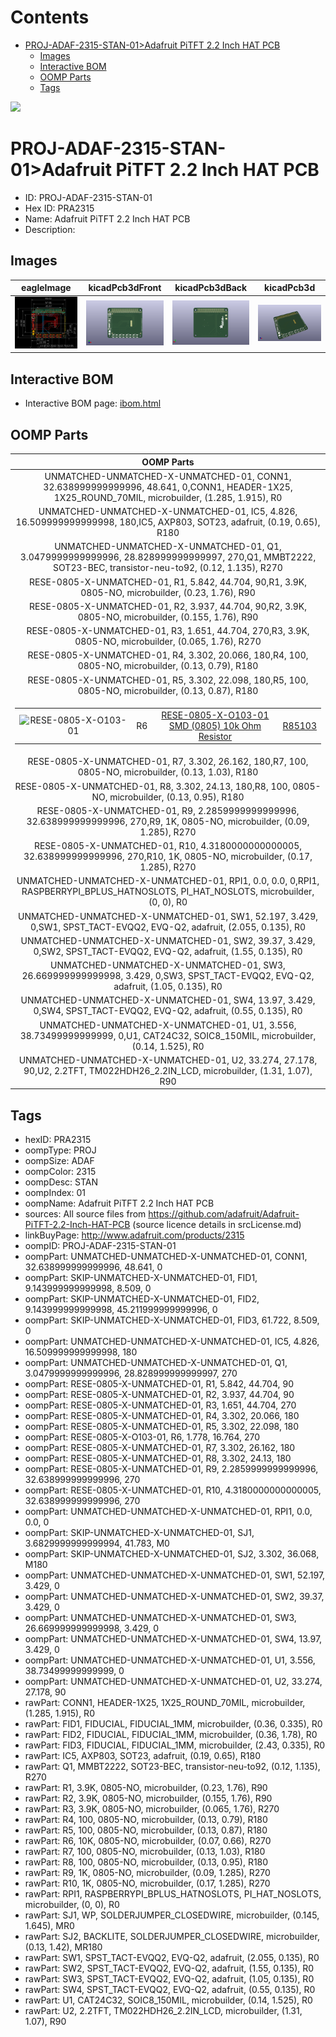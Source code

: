 



Contents
========

* [PROJ-ADAF-2315-STAN-01>Adafruit PiTFT 2.2 Inch HAT PCB](#proj-adaf-2315-stan-01adafruit-pitft-22-inch-hat-pcb)
	* [Images](#images)
	* [Interactive BOM](#interactive-bom)
	* [OOMP Parts](#oomp-parts)
	* [Tags](#tags)
  
![][im]
# PROJ-ADAF-2315-STAN-01>Adafruit PiTFT 2.2 Inch HAT PCB

- ID: PROJ-ADAF-2315-STAN-01
- Hex ID: PRA2315
- Name: Adafruit PiTFT 2.2 Inch HAT PCB
- Description: 

## Images
  
  

|eagleImage|kicadPcb3dFront|kicadPcb3dBack|kicadPcb3d|
| :---: | :---: | :---: | :---: |
|[![eagleImage](eagleImage_140.png)](eagleImage_600.png)|[![kicadPcb3dFront](kicadPcb3dFront_140.png)](kicadPcb3dFront_600.png)|[![kicadPcb3dBack](kicadPcb3dBack_140.png)](kicadPcb3dBack_600.png)|[![kicadPcb3d](kicadPcb3d_140.png)](kicadPcb3d_600.png)|

## Interactive BOM

- Interactive BOM page: [ibom.html](kicad/bom/ibom.html)

## OOMP Parts
  

|OOMP Parts|
| :---: |
|UNMATCHED-UNMATCHED-X-UNMATCHED-01, CONN1, 32.638999999999996, 48.641, 0,CONN1, HEADER-1X25, 1X25_ROUND_70MIL, microbuilder, (1.285, 1.915), R0|
|UNMATCHED-UNMATCHED-X-UNMATCHED-01, IC5, 4.826, 16.509999999999998, 180,IC5, AXP803, SOT23, adafruit, (0.19, 0.65), R180|
|UNMATCHED-UNMATCHED-X-UNMATCHED-01, Q1, 3.0479999999999996, 28.828999999999997, 270,Q1, MMBT2222, SOT23-BEC, transistor-neu-to92, (0.12, 1.135), R270|
|RESE-0805-X-UNMATCHED-01, R1, 5.842, 44.704, 90,R1, 3.9K, 0805-NO, microbuilder, (0.23, 1.76), R90|
|RESE-0805-X-UNMATCHED-01, R2, 3.937, 44.704, 90,R2, 3.9K, 0805-NO, microbuilder, (0.155, 1.76), R90|
|RESE-0805-X-UNMATCHED-01, R3, 1.651, 44.704, 270,R3, 3.9K, 0805-NO, microbuilder, (0.065, 1.76), R270|
|RESE-0805-X-UNMATCHED-01, R4, 3.302, 20.066, 180,R4, 100, 0805-NO, microbuilder, (0.13, 0.79), R180|
|RESE-0805-X-UNMATCHED-01, R5, 3.302, 22.098, 180,R5, 100, 0805-NO, microbuilder, (0.13, 0.87), R180|
|<table><tr><td>![RESE-0805-X-O103-01](https://raw.githubusercontent.com/oomlout/oomlout_OOMP_parts/main/RESE-0805-X-O103-01/image_140.jpg)</td><td> R6</td><td>[RESE-0805-X-O103-01<br>SMD (0805) 10k Ohm Resistor](https://github.com/oomlout/oomlout_OOMP_parts/tree/main/RESE-0805-X-O103-01/)</td><td>[R85103](https://github.com/oomlout/oomlout_OOMP_parts/tree/main/RESE-0805-X-O103-01/)</td></tr></table>|
|RESE-0805-X-UNMATCHED-01, R7, 3.302, 26.162, 180,R7, 100, 0805-NO, microbuilder, (0.13, 1.03), R180|
|RESE-0805-X-UNMATCHED-01, R8, 3.302, 24.13, 180,R8, 100, 0805-NO, microbuilder, (0.13, 0.95), R180|
|RESE-0805-X-UNMATCHED-01, R9, 2.2859999999999996, 32.638999999999996, 270,R9, 1K, 0805-NO, microbuilder, (0.09, 1.285), R270|
|RESE-0805-X-UNMATCHED-01, R10, 4.3180000000000005, 32.638999999999996, 270,R10, 1K, 0805-NO, microbuilder, (0.17, 1.285), R270|
|UNMATCHED-UNMATCHED-X-UNMATCHED-01, RPI1, 0.0, 0.0, 0,RPI1, RASPBERRYPI_BPLUS_HATNOSLOTS, PI_HAT_NOSLOTS, microbuilder, (0, 0), R0|
|UNMATCHED-UNMATCHED-X-UNMATCHED-01, SW1, 52.197, 3.429, 0,SW1, SPST_TACT-EVQQ2, EVQ-Q2, adafruit, (2.055, 0.135), R0|
|UNMATCHED-UNMATCHED-X-UNMATCHED-01, SW2, 39.37, 3.429, 0,SW2, SPST_TACT-EVQQ2, EVQ-Q2, adafruit, (1.55, 0.135), R0|
|UNMATCHED-UNMATCHED-X-UNMATCHED-01, SW3, 26.669999999999998, 3.429, 0,SW3, SPST_TACT-EVQQ2, EVQ-Q2, adafruit, (1.05, 0.135), R0|
|UNMATCHED-UNMATCHED-X-UNMATCHED-01, SW4, 13.97, 3.429, 0,SW4, SPST_TACT-EVQQ2, EVQ-Q2, adafruit, (0.55, 0.135), R0|
|UNMATCHED-UNMATCHED-X-UNMATCHED-01, U1, 3.556, 38.73499999999999, 0,U1, CAT24C32, SOIC8_150MIL, microbuilder, (0.14, 1.525), R0|
|UNMATCHED-UNMATCHED-X-UNMATCHED-01, U2, 33.274, 27.178, 90,U2, 2.2TFT, TM022HDH26_2.2IN_LCD, microbuilder, (1.31, 1.07), R90|

## Tags

- hexID: PRA2315
- oompType: PROJ
- oompSize: ADAF
- oompColor: 2315
- oompDesc: STAN
- oompIndex: 01
- oompName: Adafruit PiTFT 2.2 Inch HAT PCB
- sources: All source files from https://github.com/adafruit/Adafruit-PiTFT-2.2-Inch-HAT-PCB (source licence details in srcLicense.md)
- linkBuyPage: http://www.adafruit.com/products/2315
- oompID: PROJ-ADAF-2315-STAN-01
- oompPart: UNMATCHED-UNMATCHED-X-UNMATCHED-01, CONN1, 32.638999999999996, 48.641, 0
- oompPart: SKIP-UNMATCHED-X-UNMATCHED-01, FID1, 9.143999999999998, 8.509, 0
- oompPart: SKIP-UNMATCHED-X-UNMATCHED-01, FID2, 9.143999999999998, 45.211999999999996, 0
- oompPart: SKIP-UNMATCHED-X-UNMATCHED-01, FID3, 61.722, 8.509, 0
- oompPart: UNMATCHED-UNMATCHED-X-UNMATCHED-01, IC5, 4.826, 16.509999999999998, 180
- oompPart: UNMATCHED-UNMATCHED-X-UNMATCHED-01, Q1, 3.0479999999999996, 28.828999999999997, 270
- oompPart: RESE-0805-X-UNMATCHED-01, R1, 5.842, 44.704, 90
- oompPart: RESE-0805-X-UNMATCHED-01, R2, 3.937, 44.704, 90
- oompPart: RESE-0805-X-UNMATCHED-01, R3, 1.651, 44.704, 270
- oompPart: RESE-0805-X-UNMATCHED-01, R4, 3.302, 20.066, 180
- oompPart: RESE-0805-X-UNMATCHED-01, R5, 3.302, 22.098, 180
- oompPart: RESE-0805-X-O103-01, R6, 1.778, 16.764, 270
- oompPart: RESE-0805-X-UNMATCHED-01, R7, 3.302, 26.162, 180
- oompPart: RESE-0805-X-UNMATCHED-01, R8, 3.302, 24.13, 180
- oompPart: RESE-0805-X-UNMATCHED-01, R9, 2.2859999999999996, 32.638999999999996, 270
- oompPart: RESE-0805-X-UNMATCHED-01, R10, 4.3180000000000005, 32.638999999999996, 270
- oompPart: UNMATCHED-UNMATCHED-X-UNMATCHED-01, RPI1, 0.0, 0.0, 0
- oompPart: SKIP-UNMATCHED-X-UNMATCHED-01, SJ1, 3.6829999999999994, 41.783, M0
- oompPart: SKIP-UNMATCHED-X-UNMATCHED-01, SJ2, 3.302, 36.068, M180
- oompPart: UNMATCHED-UNMATCHED-X-UNMATCHED-01, SW1, 52.197, 3.429, 0
- oompPart: UNMATCHED-UNMATCHED-X-UNMATCHED-01, SW2, 39.37, 3.429, 0
- oompPart: UNMATCHED-UNMATCHED-X-UNMATCHED-01, SW3, 26.669999999999998, 3.429, 0
- oompPart: UNMATCHED-UNMATCHED-X-UNMATCHED-01, SW4, 13.97, 3.429, 0
- oompPart: UNMATCHED-UNMATCHED-X-UNMATCHED-01, U1, 3.556, 38.73499999999999, 0
- oompPart: UNMATCHED-UNMATCHED-X-UNMATCHED-01, U2, 33.274, 27.178, 90
- rawPart: CONN1, HEADER-1X25, 1X25_ROUND_70MIL, microbuilder, (1.285, 1.915), R0
- rawPart: FID1, FIDUCIAL, FIDUCIAL_1MM, microbuilder, (0.36, 0.335), R0
- rawPart: FID2, FIDUCIAL, FIDUCIAL_1MM, microbuilder, (0.36, 1.78), R0
- rawPart: FID3, FIDUCIAL, FIDUCIAL_1MM, microbuilder, (2.43, 0.335), R0
- rawPart: IC5, AXP803, SOT23, adafruit, (0.19, 0.65), R180
- rawPart: Q1, MMBT2222, SOT23-BEC, transistor-neu-to92, (0.12, 1.135), R270
- rawPart: R1, 3.9K, 0805-NO, microbuilder, (0.23, 1.76), R90
- rawPart: R2, 3.9K, 0805-NO, microbuilder, (0.155, 1.76), R90
- rawPart: R3, 3.9K, 0805-NO, microbuilder, (0.065, 1.76), R270
- rawPart: R4, 100, 0805-NO, microbuilder, (0.13, 0.79), R180
- rawPart: R5, 100, 0805-NO, microbuilder, (0.13, 0.87), R180
- rawPart: R6, 10K, 0805-NO, microbuilder, (0.07, 0.66), R270
- rawPart: R7, 100, 0805-NO, microbuilder, (0.13, 1.03), R180
- rawPart: R8, 100, 0805-NO, microbuilder, (0.13, 0.95), R180
- rawPart: R9, 1K, 0805-NO, microbuilder, (0.09, 1.285), R270
- rawPart: R10, 1K, 0805-NO, microbuilder, (0.17, 1.285), R270
- rawPart: RPI1, RASPBERRYPI_BPLUS_HATNOSLOTS, PI_HAT_NOSLOTS, microbuilder, (0, 0), R0
- rawPart: SJ1, WP, SOLDERJUMPER_CLOSEDWIRE, microbuilder, (0.145, 1.645), MR0
- rawPart: SJ2, BACKLITE, SOLDERJUMPER_CLOSEDWIRE, microbuilder, (0.13, 1.42), MR180
- rawPart: SW1, SPST_TACT-EVQQ2, EVQ-Q2, adafruit, (2.055, 0.135), R0
- rawPart: SW2, SPST_TACT-EVQQ2, EVQ-Q2, adafruit, (1.55, 0.135), R0
- rawPart: SW3, SPST_TACT-EVQQ2, EVQ-Q2, adafruit, (1.05, 0.135), R0
- rawPart: SW4, SPST_TACT-EVQQ2, EVQ-Q2, adafruit, (0.55, 0.135), R0
- rawPart: U1, CAT24C32, SOIC8_150MIL, microbuilder, (0.14, 1.525), R0
- rawPart: U2, 2.2TFT, TM022HDH26_2.2IN_LCD, microbuilder, (1.31, 1.07), R90



[im]: kicadPcb3d_450.png

